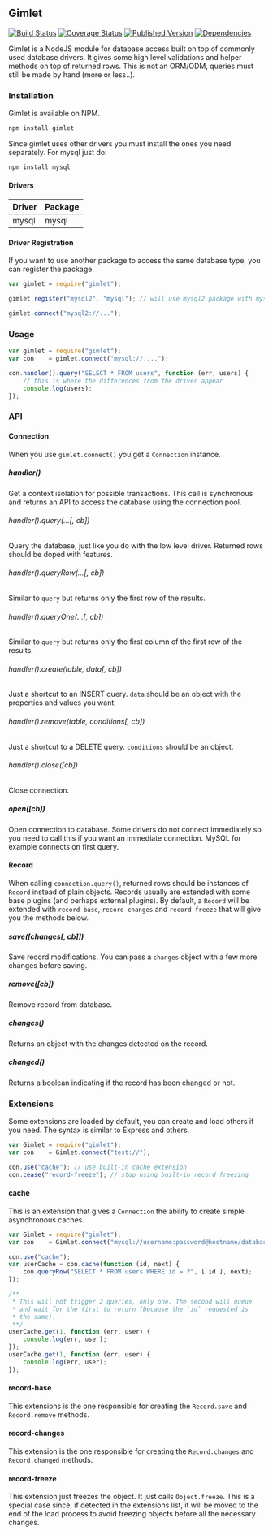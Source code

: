 ## Gimlet

[![Build Status](https://api.travis-ci.org/dresende/gimlet.svg?branch=master)](http://travis-ci.org/dresende/gimlet)
[![Coverage Status](https://img.shields.io/coveralls/dresende/gimlet.svg)](https://coveralls.io/r/dresende/gimlet?branch=master)
[![Published Version](https://badge.fury.io/js/gimlet.svg)](https://npmjs.org/package/gimlet)
[![Dependencies](https://gemnasium.com/dresende/gimlet.png)](https://gemnasium.com/dresende/gimlet)

Gimlet is a NodeJS module for database access built on top of commonly used database drivers. It gives some high level validations and helper methods on top of returned rows. This is not an ORM/ODM, queries must still be made by hand (more or less..).

### Installation

Gimlet is available on NPM.

```sh
npm install gimlet
```

Since gimlet uses other drivers you must install the ones you need separately. For mysql just do:

```sh
npm install mysql
```

#### Drivers

Driver | Package
-------|--------
mysql  | mysql

#### Driver Registration

If you want to use another package to access the same database type, you can register the package.

```js
var gimlet = require("gimlet");

gimlet.register("mysql2", "mysql"); // will use mysql2 package with mysql integration

gimlet.connect("mysql2://...");
```

### Usage

```js
var gimlet = require("gimlet");
var con    = gimlet.connect("mysql://....");

con.handler().query("SELECT * FROM users", function (err, users) {
    // this is where the differences from the driver appear
    console.log(users);
});
```

### API

#### Connection

When you use `gimlet.connect()` you get a `Connection` instance.

##### handler()

Get a context isolation for possible transactions. This call is synchronous and returns an API to access the database using the connection pool.

###### handler().query(...[, cb])

Query the database, just like you do with the low level driver. Returned rows should be doped with features.

###### handler().queryRow(...[, cb])

Similar to `query` but returns only the first row of the results.

###### handler().queryOne(...[, cb])

Similar to `query` but returns only the first column of the first row of the results.

###### handler().create(table, data[, cb])

Just a shortcut to an INSERT query. `data` should be an object with the properties and values you want.

###### handler().remove(table, conditions[, cb])

Just a shortcut to a DELETE query. `conditions` should be an object.

###### handler().close([cb])

Close connection.

##### open([cb])

Open connection to database. Some drivers do not connect immediately so you need to call this if you want an immediate connection. MySQL for example connects on first query.

#### Record

When calling `connection.query()`, returned rows should be instances of `Record` instead of plain objects. Records usually are extended with some base plugins (and perhaps external plugins). By default, a `Record` will be extended with `record-base`, `record-changes` and `record-freeze` that will give you the methods below.

##### save([changes[, cb]])

Save record modifications. You can pass a `changes` object with a few more changes before saving.

##### remove([cb])

Remove record from database.

##### changes()

Returns an object with the changes detected on the record.

##### changed()

Returns a boolean indicating if the record has been changed or not.

### Extensions

Some extensions are loaded by default, you can create and load others if you need. The syntax is similar to Express and others.

```js
var Gimlet = require("gimlet");
var con    = Gimlet.connect("test://");

con.use("cache"); // use built-in cache extension
con.cease("record-freeze"); // stop using built-in record freezing
```

#### cache

This is an extension that gives a `Connection` the ability to create simple asynchronous caches.

```js
var Gimlet = require("gimlet");
var con    = Gimlet.connect("mysql://username:password@hostname/database");

con.use("cache");
var userCache = con.cache(function (id, next) {
    con.queryRow("SELECT * FROM users WHERE id = ?", [ id ], next);
});

/**
 * This will not trigger 2 queries, only one. The second will queue
 * and wait for the first to return (because the `id` requested is
 * the same).
 **/
userCache.get(1, function (err, user) {
    console.log(err, user);
});
userCache.get(1, function (err, user) {
    console.log(err, user);
});
```

#### record-base

This extensions is the one responsible for creating the `Record.save` and `Record.remove` methods.

#### record-changes

This extension is the one responsible for creating the `Record.changes` and `Record.changed` methods.

#### record-freeze

This extension just freezes the object. It just calls `Object.freeze`. This is a special case since, if detected in the extensions list, it will be moved to the end of the load process to avoid freezing objects before all the necessary changes.
